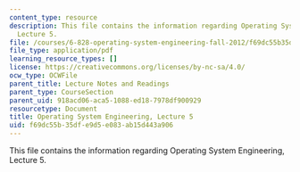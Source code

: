 ```yaml
---
content_type: resource
description: This file contains the information regarding Operating System Engineering,
  Lecture 5.
file: /courses/6-828-operating-system-engineering-fall-2012/f69dc55b35dfe9d5e083ab15d443a906_MIT6_828F12_lec5_notes.pdf
file_type: application/pdf
learning_resource_types: []
license: https://creativecommons.org/licenses/by-nc-sa/4.0/
ocw_type: OCWFile
parent_title: Lecture Notes and Readings
parent_type: CourseSection
parent_uid: 918acd06-aca5-1088-ed18-7978df900929
resourcetype: Document
title: Operating System Engineering, Lecture 5
uid: f69dc55b-35df-e9d5-e083-ab15d443a906
---
```

This file contains the information regarding Operating System Engineering, Lecture 5.